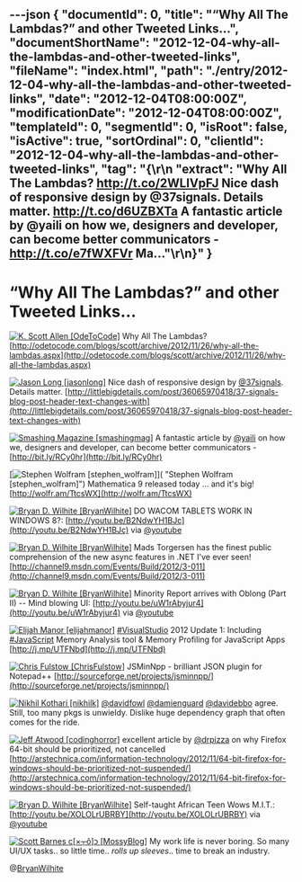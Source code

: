 ---json
{
  "documentId": 0,
  "title": "“Why All The Lambdas?” and other Tweeted Links…",
  "documentShortName": "2012-12-04-why-all-the-lambdas-and-other-tweeted-links",
  "fileName": "index.html",
  "path": "./entry/2012-12-04-why-all-the-lambdas-and-other-tweeted-links",
  "date": "2012-12-04T08:00:00Z",
  "modificationDate": "2012-12-04T08:00:00Z",
  "templateId": 0,
  "segmentId": 0,
  "isRoot": false,
  "isActive": true,
  "sortOrdinal": 0,
  "clientId": "2012-12-04-why-all-the-lambdas-and-other-tweeted-links",
  "tag": "{\r\n  \"extract\": \"Why All The Lambdas? <http://t.co/2WLIVpFJ>   Nice dash of responsive design by @37signals. Details matter. <http://t.co/d6UZBXTa>   A fantastic article by @yaili on how we, designers and developer, can become better communicators - <http://t.co/e7fWXFVr>   Ma...\"\r\n}"
}
---

# “Why All The Lambdas?” and other Tweeted Links…

[<img alt="K. Scott Allen [OdeToCode]" src="https://songhay.blob.core.windows.net/shared-social-twitter/OdeToCode.jpeg">](http://odetocode.com/blogs/scott/ "K. Scott Allen [OdeToCode]") <span>Why All The Lambdas? [http://odetocode.com/blogs/scott/archive/2012/11/26/why-all-the-lambdas.aspx](http://odetocode.com/blogs/scott/archive/2012/11/26/why-all-the-lambdas.aspx)</span>

[<img alt="Jason Long [jasonlong]" src="https://songhay.blob.core.windows.net/shared-social-twitter/jasonlong.jpeg">](http://blackantmedia.com "Jason Long [jasonlong]") <span>Nice dash of responsive design by [@37signals](http://twitter.com/37signals). Details matter. [http://littlebigdetails.com/post/36065970418/37-signals-blog-post-header-text-changes-with](http://littlebigdetails.com/post/36065970418/37-signals-blog-post-header-text-changes-with)</span>

[<img alt="Smashing Magazine [smashingmag]" src="https://songhay.blob.core.windows.net/shared-social-twitter/smashingmag.png">](http://www.smashingmagazine.com "Smashing Magazine [smashingmag]") <span>A fantastic article by [@yaili](http://twitter.com/yaili) on how we, designers and developer, can become better communicators - [http://bit.ly/RCy0hr](http://bit.ly/RCy0hr)</span>

[<img alt="Stephen Wolfram [stephen_wolfram]" src="https://songhay.blob.core.windows.net/shared-social-twitter/stephen_wolfram.png">]( "Stephen Wolfram [stephen_wolfram]") <span>Mathematica 9 released today ... and it's big! [http://wolfr.am/TtcsWX](http://wolfr.am/TtcsWX)</span>

[<img alt="Bryan D. Wilhite [BryanWilhite]" src="https://songhay.blob.core.windows.net/shared-social-twitter/BryanWilhite.jpeg">](http://songhayblog.azurewebsites.net/ "Bryan D. Wilhite [BryanWilhite]") <span>DO WACOM TABLETS WORK IN WINDOWS 8?: [http://youtu.be/B2NdwYH1BJc](http://youtu.be/B2NdwYH1BJc) via [@youtube](http://twitter.com/youtube)</span>

[<img alt="Bryan D. Wilhite [BryanWilhite]" src="https://songhay.blob.core.windows.net/shared-social-twitter/BryanWilhite.jpeg">](http://songhayblog.azurewebsites.net/ "Bryan D. Wilhite [BryanWilhite]") <span>Mads Torgersen has the finest public comprehension of the new async features in .NET I've ever seen! [http://channel9.msdn.com/Events/Build/2012/3-011](http://channel9.msdn.com/Events/Build/2012/3-011)</span>

[<img alt="Bryan D. Wilhite [BryanWilhite]" src="https://songhay.blob.core.windows.net/shared-social-twitter/BryanWilhite.jpeg">](http://songhayblog.azurewebsites.net/ "Bryan D. Wilhite [BryanWilhite]") <span>Minority Report arrives with Oblong (Part II) -- Mind blowing UI: [http://youtu.be/uW1rAbyjur4](http://youtu.be/uW1rAbyjur4) via [@youtube](http://twitter.com/youtube)</span>

[<img alt="Elijah Manor [elijahmanor]" src="https://songhay.blob.core.windows.net/shared-social-twitter/elijahmanor.jpeg">](http://elijahmanor.com "Elijah Manor [elijahmanor]") <span>[#VisualStudio](http://search.twitter.com/search?q=%23VisualStudio) 2012 Update 1: Including [#JavaScript](http://search.twitter.com/search?q=%23JavaScript) Memory Analysis tool & Memory Profiling for JavaScript Apps [http://j.mp/UTFNbd](http://j.mp/UTFNbd)</span>

[<img alt="Chris Fulstow [ChrisFulstow]" src="https://songhay.blob.core.windows.net/shared-social-twitter/ChrisFulstow.jpg">](http://chrisfulstow.com "Chris Fulstow [ChrisFulstow]") <span>JSMinNpp - brilliant JSON plugin for Notepad++ [http://sourceforge.net/projects/jsminnpp/](http://sourceforge.net/projects/jsminnpp/)</span>

[<img alt="Nikhil Kothari [nikhilk]" src="https://songhay.blob.core.windows.net/shared-social-twitter/nikhilk.jpg">](http://www.nikhilk.net "Nikhil Kothari [nikhilk]") <span>[@davidfowl](http://twitter.com/davidfowl) [@damienguard](http://twitter.com/damienguard) [@davidebbo](http://twitter.com/davidebbo) agree. Still, too many pkgs is unwieldy. Dislike huge dependency graph that often comes for the ride.</span>

[<img alt="Jeff Atwood [codinghorror]" src="https://songhay.blob.core.windows.net/shared-social-twitter/codinghorror.png">](http://www.codinghorror.com/blog "Jeff Atwood [codinghorror]") <span>excellent article by [@drpizza](http://twitter.com/drpizza) on why Firefox 64-bit should be prioritized, not cancelled [http://arstechnica.com/information-technology/2012/11/64-bit-firefox-for-windows-should-be-prioritized-not-suspended/](http://arstechnica.com/information-technology/2012/11/64-bit-firefox-for-windows-should-be-prioritized-not-suspended/)</span>

[<img alt="Bryan D. Wilhite [BryanWilhite]" src="https://songhay.blob.core.windows.net/shared-social-twitter/BryanWilhite.jpeg">](http://songhayblog.azurewebsites.net/ "Bryan D. Wilhite [BryanWilhite]") <span>Self-taught African Teen Wows M.I.T.: [http://youtu.be/XOLOLrUBRBY](http://youtu.be/XOLOLrUBRBY) via [@youtube](http://twitter.com/youtube)</span>

[<img alt="Scott Barnes c[×┬õ]כ [MossyBlog]" src="https://songhay.blob.core.windows.net/shared-social-twitter/MossyBlog.png">](http://www.riagenic.com/ "Scott Barnes c[×┬õ]כ [MossyBlog]") <span>My work life is never boring. So many UI/UX tasks.. so little time.. *rolls up sleeves*.. time to break an industry.</span>

@[BryanWilhite](https://twitter.com/BryanWilhite)
